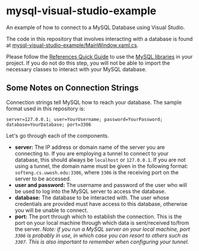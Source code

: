 # mysql-visual-studio-example
An example of how to connect to a MySQL Database using Visual Studio.

The code in this repository that involves interacting with a database is found at [mysql-visual-studio-example/MainWindow.xaml.cs](https://github.com/UWO-WebDev-SE/mysql-visual-studio-example/blob/master/mysql-visual-studio-example/MainWindow.xaml.cs).

Please follow the [References Quick Guide](https://github.com/UWO-WebDev-SE/mysql-visual-studio-example/blob/master/References%20Quick%20Guide.pdf) to use the [MySQL libraries](https://github.com/UWO-WebDev-SE/mysql-visual-studio-example/tree/master/MySQL%20Libraries) in your project. If you do not do this step, you will not be able to import the necessary classes to interact with your MySQL database.

## Some Notes on Connection Strings
Connection strings tell MySQL how to reach your database. The sample format used in this repository is:
```
server=127.0.0.1; user=YourUsername; password=YourPassword; database=YourDatabase; port=3306
```
Let's go through each of the components.
* **server:** The IP address or domain name of the server you are connecting to. If you are employing a tunnel to connect to your database, this should always be `localhost` or `127.0.0.1`. If you are not using a tunnel, the domain name must be given in the following format: `softeng.cs.uwosh.edu:3306`, where `3306` is the receiving port on the server to be accessed.
* **user and password:** The username and password of the user who will be used to log into the MySQL server to access the database.
* **database:** The database to be interacted with. The user whose credentials are provided must have access to this database, otherwise you will be unable to connect.
* **port:** The port through which to establish the connection. This is the port on your local machine through which data is sent/received to/from the server. *Note: if you run a MySQL server on your local machine, port `3306` is probably in use, in which case you can resort to others such as `3307`. This is also important to remember when configuring your tunnel.*
